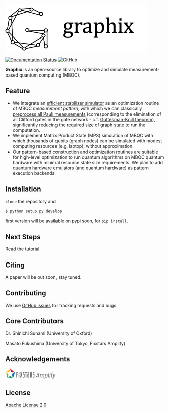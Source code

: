 <img src="docs/logo/black_with_name.png" alt="logo" width="450">

[![Documentation Status](https://readthedocs.org/projects/graphix/badge/?version=latest)](https://graphix.readthedocs.io/en/latest/?badge=latest)
![GitHub](https://img.shields.io/github/license/TeamGraphix/graphix)

**Graphix** is an open-source library to optimize and simulate measurement-based quantum computing (MBQC). 

## Feature

- We integrate an [efficient stabilizer simulator](graphix/graphsim.py) as an optimization routine of MBQC *measurement pattern*, with which we can classically [preprocess all Pauli measurements](https://graphix.readthedocs.io/en/latest/tutorial.html#performing-pauli-measurements) (corresponding to the elimination of all Clifford gates in the gate network - c.f. [Gottesman-Knill theorem](https://en.wikipedia.org/wiki/Gottesman–Knill_theorem)), significantly reducing the required size of graph state to run the computation.
- We implement Matrix Product State (MPS) simulation of MBQC with which thousands of qubits (graph nodes) can be simulated with modest computing resources (e.g. laptop), without approximation.
- Our pattern-based construction and optimization routines are suitable for high-level optimization to run quantum algorithms on MBQC quantum hardware with minimal resource state size requirements. We plan to add quantum hardware emulators (and quantum hardware) as pattern execution backends.

## Installation
<!-- Install `graphix` with `pip`:

```bash
$ pip install graphix
``` -->

`clone` the repository and 

```bash
$ python setup.py develop
```

first version will be available on pypi soon, for `pip install`.

## Next Steps

Read the [tutorial](https://graphix.readthedocs.io/en/latest/tutorial.html).

## Citing

A paper will be out soon, stay tuned.

## Contributing

We use [GitHub issues](https://github.com/TeamGraphix/graphix/issues) for tracking requests and bugs. 

## Core Contributors

Dr. Shinichi Sunami (University of Oxford)

Masato Fukushima (University of Tokyo, Fixstars Amplify)

## Acknowledgements

<p><a href="https://amplify.fixstars.com/en/">
<img src="docs/imgs/fam_logo.png" alt="amplify" width="160"/>
</a></p>

## License

[Apache License 2.0](LICENSE)
